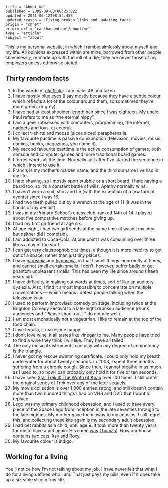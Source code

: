```
title = "About me"
published = 2005-09-03T08:25:52Z
updated = 2021-06-12T08:54:45Z
updated_reason = 'Fixing broken links and updating facts'
origin = "chnet"
origin_url = "cackhanded.net/about/me"
type = "article"
subject = "about"
```

This is my personal website, in which I ramble aimlessly about myself and my
life. All opinions expressed within are mine, borrowed from other people
shamelessly, or made up with the roll of a die; they are never those of my
employers unless otherwise stated.


## Thirty random facts

1.  In the words of [old flickr][of]: I am male, 48 and taken.
2.  I have mostly blue eyes (I say mostly because they have a subtle colour,
    which reflects a lot of the colour around them, so sometimes they’re more
    green, or grey).
3.  I have had at least shoulder-length hair since I was eighteen. My uncle
    Paul refers to me as “the eternal hippy”.
4.  I am a geek (obsessed with computers, programming, the internet, gadgets
    and toys, et cetera).
5.  I collect t-shirts and moose (alces alces) paraphernalia.
6.  My favourite pastime is passive consumption (television, movies, music,
    comics, books, magazines, you name it).
7.  My second favourite pasttime is the active consumption of games; both
    console and computer games and more traditional board games.
8.  I forget words all the time. Normally just after I’ve started the sentence
    in which I intend to use it.
9.  Francis is my mother’s maiden name, and the third surname I’ve had in my
    life.
10. I hate shaving, so I mostly sport stubble or a short beard. I hate having
    a beard too, so it’s a constant battle of wills. Apathy normally wins.
11. I haven’t worn a suit, shirt and tie (with the exception of a few formal
    events) since I was 16.
12. I had two teeth pulled out by a wrench at the age of 11 (it was in the
    hands of my dentist).
13. I was in my Primary School’s chess club, ranked 14th of 14. I played about
    five competitive matches before giving up.
14. I had my first girlfriend at age six.
15. At age eight, I had two girlfriends at the same time (it wasn’t my idea,
    but neither did I complain).
16. I am addicted to Coca-Cola. At one point I was consuming over three litres
    a day of the stuff.
17. I can get very claustrophobic at times, although it is more inability to
    get out of a space, rather than just tiny places.
18. I have [parosmia][po] and [hyposmia][ho], in that I smell things
    incorrectly at times, and cannot smell certain smells. I don’t, however,
    suffer badly or get phantom unpleasant smells. This has been my life
    since around fifteen years old.
19. I have difficulty in making out words at times, sort of like an auditory
    dyslexia. Also, I find it almost impossible to concentrate on multiple
    conversations — which means I detest people talking when the television is
    on.
20. I used to perform improvised comedy on stage, including twice at the
    Brighton Comedy Festival to a late-night drunken audience (drunk audiences
    and “Please shout out…” do not mix well).
21. I am most emphatically not a vegetarian. I like to remain at the top of
    the food chain.
22. I love tequila, it makes me happy.
23. I don’t love wine, it all tastes like vinegar to me. Many people have
    tried to find a wine they think I will like. They have all failed.
24. The only musical instrument I can play with any degree of competency is
    the triangle.
25. I never got my rescue swimming certificate. I could only hold my breath
    underwater for about twenty seconds. In 2003, I spent three months
    suffering from a chronic cough. Since then, I cannot breathe in as much as
    I used to, so now I can probably only hold it for five or ten seconds.
26. I have seen [Star Trek II: The Wrath of
    Khan](http://www.imdb.com/title/tt0084726/) over 100 times. I still prefer
    the original series of Trek over any of the later sequels.
27. My movie collection is over 1,000 entries strong, and still doesn’t
    contain more than two hundred things I had on VHS and DVD that I want to
    replace.
28. Lego was my primary childhood obsession, and I used to have every piece of
    the Space Lego from inception in the late seventies through to the late
    eighties. My mother gave them away to my cousins. I still regret this, and
    collecting those kits again is my secondary adult obsession.
29. I had pet rabbits as a child, until age 9. It took more than twenty years
    for me to have a pet again. His name [was][w] [Thomas][tom]). Now our
    house contains two cats, [Itsy][itsy] and [Roxy][roxy].
30. My favourite colour is indigo.


## Working for a living

You’ll notice how I’m not talking about my job. I have never felt that what I
do for a living defines who I am. That just pays my bills, even if it does
take up a sizeable slice of my life.


[of]: https://web.archive.org/web/2006123100000/http://www.flickr.com/people/mn_francis/
[po]: https://en.wikipedia.org/wiki/Parosmia
[ho]: https://en.wikipedia.org/wiki/Hyposmia
[w]: /2018/05/26/one-last-headboop
[tom]: https://flickr.com/photos/mn_francis/sets/610185/
[itsy]: /tags/itsy/
[roxy]: /tags/roxy/
